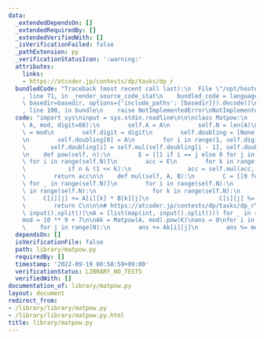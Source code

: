 ```yaml
---
data:
  _extendedDependsOn: []
  _extendedRequiredBy: []
  _extendedVerifiedWith: []
  _isVerificationFailed: false
  _pathExtension: py
  _verificationStatusIcon: ':warning:'
  attributes:
    links:
    - https://atcoder.jp/contests/dp/tasks/dp_r
  bundledCode: "Traceback (most recent call last):\n  File \"/opt/hostedtoolcache/PyPy/3.7.13/x64/site-packages/onlinejudge_verify/documentation/build.py\"\
    , line 71, in _render_source_code_stat\n    bundled_code = language.bundle(stat.path,\
    \ basedir=basedir, options={'include_paths': [basedir]}).decode()\n  File \"/opt/hostedtoolcache/PyPy/3.7.13/x64/site-packages/onlinejudge_verify/languages/python.py\"\
    , line 100, in bundle\n    raise NotImplementedError\nNotImplementedError\n"
  code: "import sys\ninput = sys.stdin.readline\n\n\nclass Matpow:\n    def __init__(self,\
    \ A, mod, digit=60):\n        self.A = A\n        self.N = len(A)\n        self.mod\
    \ = mod\n        self.digit = digit\n        self.doubling = [None] * self.digit\n\
    \n        self.doubling[0] = A\n        for i in range(1, self.digit):\n     \
    \       self.doubling[i] = self.mul(self.doubling[i - 1], self.doubling[i - 1])\n\
    \n    def pow(self, n):\n        E = [[1 if i == j else 0 for j in range(self.N)]\
    \ for i in range(self.N)]\n        acc = E\n        for k in range(self.digit):\n\
    \            if n & (1 << k):\n                acc = self.mul(acc, self.doubling[k])\n\
    \        return acc\n\n    def mul(self, A, B):\n        C = [[0 for _ in range(self.N)]\
    \ for _ in range(self.N)]\n        for i in range(self.N):\n            for j\
    \ in range(self.N):\n                for k in range(self.N):\n               \
    \     C[i][j] += A[i][k] * B[k][j]\n                    C[i][j] %= self.mod\n\
    \        return C\n\n\n# https://atcoder.jp/contests/dp/tasks/dp_r\nN, K = map(int,\
    \ input().split())\nA = [list(map(int, input().split())) for _ in range(N)]\n\
    mod = 10 ** 9 + 7\n\nAk = Matpow(A, mod).pow(K)\nans = 0\nfor i in range(N):\n\
    \    for j in range(N):\n        ans += Ak[i][j]\n        ans %= mod\nprint(ans)\n"
  dependsOn: []
  isVerificationFile: false
  path: library/matpow.py
  requiredBy: []
  timestamp: '2022-09-19 00:58:59+09:00'
  verificationStatus: LIBRARY_NO_TESTS
  verifiedWith: []
documentation_of: library/matpow.py
layout: document
redirect_from:
- /library/library/matpow.py
- /library/library/matpow.py.html
title: library/matpow.py
---
```

